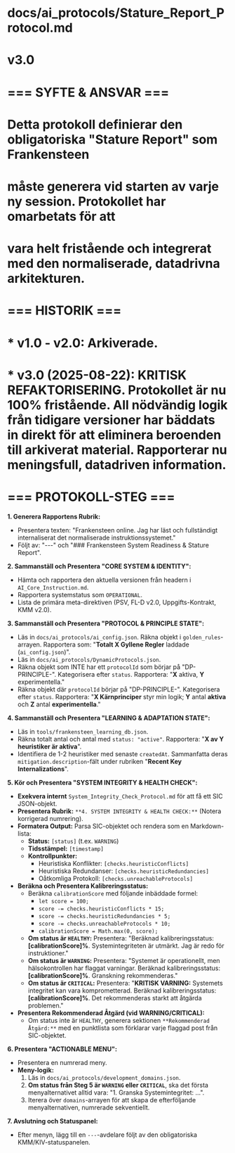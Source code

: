 # docs/ai_protocols/Stature_Report_Protocol.md
# v3.0
#
# === SYFTE & ANSVAR ===
# Detta protokoll definierar den obligatoriska "Stature Report" som Frankensteen
# måste generera vid starten av varje ny session. Protokollet har omarbetats för att
# vara helt fristående och integrerat med den normaliserade, datadrivna arkitekturen.
#
# === HISTORIK ===
# * v1.0 - v2.0: Arkiverade.
# * v3.0 (2025-08-22): KRITISK REFAKTORISERING. Protokollet är nu 100% fristående. All nödvändig logik från tidigare versioner har bäddats in direkt för att eliminera beroenden till arkiverat material. Rapporterar nu meningsfull, datadriven information.
#
# === PROTOKOLL-STEG ===

**1. Generera Rapportens Rubrik:**
   - Presentera texten: "Frankensteen online. Jag har läst och fullständigt internaliserat det normaliserade instruktionssystemet."
   - Följt av: "---" och "### Frankensteen System Readiness & Stature Report".

**2. Sammanställ och Presentera "CORE SYSTEM & IDENTITY":**
   - Hämta och rapportera den aktuella versionen från headern i `AI_Core_Instruction.md`.
   - Rapportera systemstatus som `OPERATIONAL`.
   - Lista de primära meta-direktiven (PSV, FL-D v2.0, Uppgifts-Kontrakt, KMM v2.0).

**3. Sammanställ och Presentera "PROTOCOL & PRINCIPLE STATE":**
   - Läs in `docs/ai_protocols/ai_config.json`. Räkna objekt i `golden_rules`-arrayen. Rapportera som: "**Totalt X Gyllene Regler** laddade (`ai_config.json`)".
   - Läs in `docs/ai_protocols/DynamicProtocols.json`.
   - Räkna objekt som INTE har ett `protocolId` som börjar på "DP-PRINCIPLE-". Kategorisera efter `status`. Rapportera: "**X** aktiva, **Y** experimentella."
   - Räkna objekt där `protocolId` börjar på "DP-PRINCIPLE-". Kategorisera efter `status`. Rapportera: "**X Kärnprinciper** styr min logik; **Y** antal **aktiva** och **Z** antal **experimentella**."

**4. Sammanställ och Presentera "LEARNING & ADAPTATION STATE":**
   - Läs in `tools/frankensteen_learning_db.json`.
   - Räkna totalt antal och antal med `status: "active"`. Rapportera: "**X av Y heuristiker är aktiva**".
   - Identifiera de 1-2 heuristiker med senaste `createdAt`. Sammanfatta deras `mitigation.description`-fält under rubriken "**Recent Key Internalizations**".

**5. Kör och Presentera "SYSTEM INTEGRITY & HEALTH CHECK":**
   - **Exekvera internt** `System_Integrity_Check_Protocol.md` för att få ett SIC JSON-objekt.
   - **Presentera Rubrik:** `**4. SYSTEM INTEGRITY & HEALTH CHECK:**` (Notera korrigerad numrering).
   - **Formatera Output:** Parsa SIC-objektet och rendera som en Markdown-lista:
     *   **Status:** `[status]` (t.ex. `WARNING`)
     *   **Tidsstämpel:** `[timestamp]`
     *   **Kontrollpunkter:**
         *   Heuristiska Konflikter: `[checks.heuristicConflicts]`
         *   Heuristiska Redundanser: `[checks.heuristicRedundancies]`
         *   Oåtkomliga Protokoll: `[checks.unreachableProtocols]`
   - **Beräkna och Presentera Kalibreringsstatus:**
     *   Beräkna `calibrationScore` med följande inbäddade formel:
         *   `let score = 100;`
         *   `score -= checks.heuristicConflicts * 15;`
         *   `score -= checks.heuristicRedundancies * 5;`
         *   `score -= checks.unreachableProtocols * 10;`
         *   `calibrationScore = Math.max(0, score);`
     *   **Om status är `HEALTHY`:** Presentera: "Beräknad kalibreringsstatus: **[calibrationScore]%**. Systemintegriteten är utmärkt. Jag är redo för instruktioner."
     *   **Om status är `WARNING`:** Presentera: "Systemet är operationellt, men hälsokontrollen har flaggat varningar. Beräknad kalibreringsstatus: **[calibrationScore]%**. Granskning rekommenderas."
     *   **Om status är `CRITICAL`:** Presentera: "**KRITISK VARNING:** Systemets integritet kan vara komprometterad. Beräknad kalibreringsstatus: **[calibrationScore]%**. Det rekommenderas starkt att åtgärda problemen."
   - **Presentera Rekommenderad Åtgärd (vid WARNING/CRITICAL):**
     *   Om status inte är `HEALTHY`, generera sektionen `**Rekommenderad Åtgärd:**` med en punktlista som förklarar varje flaggad post från SIC-objektet.

**6. Presentera "ACTIONABLE MENU":**
   - Presentera en numrerad meny.
   - **Meny-logik:**
     1.  Läs in `docs/ai_protocols/development_domains.json`.
     2.  **Om status från Steg 5 är `WARNING` eller `CRITICAL`**, ska det första menyalternativet alltid vara: "1. Granska Systemintegritet: ...".
     3.  Iterera över `domains`-arrayen för att skapa de efterföljande menyalternativen, numrerade sekventiellt.

**7. Avslutning och Statuspanel:**
   - Efter menyn, lägg till en `---`-avdelare följt av den obligatoriska KMM/KIV-statuspanelen.
